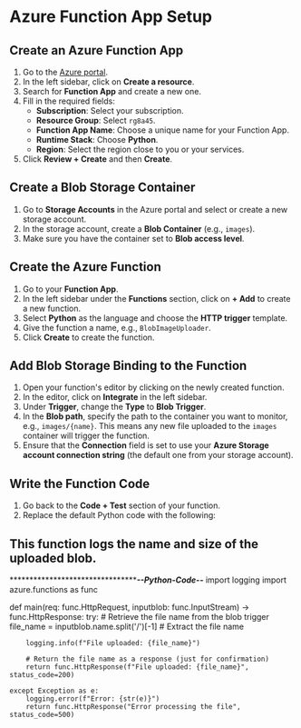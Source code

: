 # Azure Function App Setup

## Create an Azure Function App

1. Go to the [Azure portal](https://portal.azure.com/).
2. In the left sidebar, click on **Create a resource**.
3. Search for **Function App** and create a new one.
4. Fill in the required fields:
   - **Subscription**: Select your subscription.
   - **Resource Group**: Select `rg8a45`.
   - **Function App Name**: Choose a unique name for your Function App.
   - **Runtime Stack**: Choose **Python**.
   - **Region**: Select the region close to you or your services.
5. Click **Review + Create** and then **Create**.

## Create a Blob Storage Container

1. Go to **Storage Accounts** in the Azure portal and select or create a new storage account.
2. In the storage account, create a **Blob Container** (e.g., `images`).
3. Make sure you have the container set to **Blob access level**.

## Create the Azure Function

1. Go to your **Function App**.
2. In the left sidebar under the **Functions** section, click on **+ Add** to create a new function.
3. Select **Python** as the language and choose the **HTTP trigger** template.
4. Give the function a name, e.g., `BlobImageUploader`.
5. Click **Create** to create the function.

## Add Blob Storage Binding to the Function

1. Open your function's editor by clicking on the newly created function.
2. In the editor, click on **Integrate** in the left sidebar.
3. Under **Trigger**, change the **Type** to **Blob Trigger**.
4. In the **Blob path**, specify the path to the container you want to monitor, e.g., `images/{name}`. This means any new file uploaded to the `images` container will trigger the function.
5. Ensure that the **Connection** field is set to use your **Azure Storage account connection string** (the default one from your storage account).

## Write the Function Code

1. Go back to the **Code + Test** section of your function.
2. Replace the default Python code with the following:




## This function logs the name and size of the uploaded blob.
*************************************************--Python-Code--*****************
import logging
import azure.functions as func

def main(req: func.HttpRequest, inputblob: func.InputStream) -> func.HttpResponse:
    try:
        # Retrieve the file name from the blob trigger
        file_name = inputblob.name.split('/')[-1]  # Extract the file name
        
        logging.info(f"File uploaded: {file_name}")
        
        # Return the file name as a response (just for confirmation)
        return func.HttpResponse(f"File uploaded: {file_name}", status_code=200)
    
    except Exception as e:
        logging.error(f"Error: {str(e)}")
        return func.HttpResponse("Error processing the file", status_code=500)


